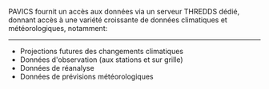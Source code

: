 PAVICS fournit un accès aux données via un serveur THREDDS dédié,
donnant accès à une variété croissante de données climatiques et météorologiques, notamment:
___
* Projections futures des changements climatiques
* Données d'observation (aux stations et sur grille)
* Données de réanalyse
* Données de prévisions météorologiques
